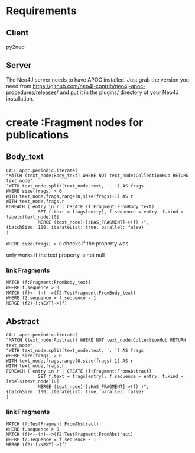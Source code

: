 # Requirements
## Client
py2neo

## Server
The Neo4J server needs to have APOC installed. Just grab the version you need from https://github.com/neo4j-contrib/neo4j-apoc-procedures/releases/ and put it in the plugins/ directory of your Neo4J installation.

# create :Fragment nodes for publications

## Body_text
```
CALL apoc.periodic.iterate(
"MATCH (text_node:Body_text) WHERE NOT text_node:CollectionHub RETURN text_node",
"WITH text_node,split(text_node.text, '. ') AS frags
WHERE size(frags) > 0
WITH text_node,frags,range(0,size(frags)-1) AS r
WITH text_node,frags,r
FOREACH ( entry in r | CREATE (f:Fragment:FromBody_text) 
			SET f.text = frags[entry], f.sequence = entry, f.kind = labels(text_node)[0]
			MERGE (text_node)-[:HAS_FRAGMENT]->(f) )",
{batchSize: 100, iterateList: true, parallel: false}
)
```

`WHERE size(frags) > 0` checks if the property was 
 
 only works if the text property is not null

### link Fragments
```
MATCH (f:Fragment:FromBody_text) 
WHERE f.sequence > 0
MATCH (f)<--(n)-->(f2:TestFragment:FromBody_text)
WHERE f2.sequence = f.sequence - 1
MERGE (f2)-[:NEXT]->(f)
```


## Abstract
```
CALL apoc.periodic.iterate(
"MATCH (text_node:Abstract) WHERE NOT text_node:CollectionHub RETURN text_node",
"WITH text_node,split(text_node.text, '. ') AS frags
WHERE size(frags) > 0
WITH text_node,frags,range(0,size(frags)-1) AS r
WITH text_node,frags,r
FOREACH ( entry in r | CREATE (f:Fragment:FromAbstract) 
			SET f.text = frags[entry], f.sequence = entry, f.kind = labels(text_node)[0]
			MERGE (text_node)-[:HAS_FRAGMENT]->(f) )",
{batchSize: 100, iterateList: true, parallel: false}
)
```

### link Fragments
```
MATCH (f:TestFragment:FromAbstract) 
WHERE f.sequence > 0
MATCH (f)<--(n)-->(f2:TestFragment:FromAbstract)
WHERE f2.sequence = f.sequence - 1
MERGE (f2)-[:NEXT]->(f)
```
